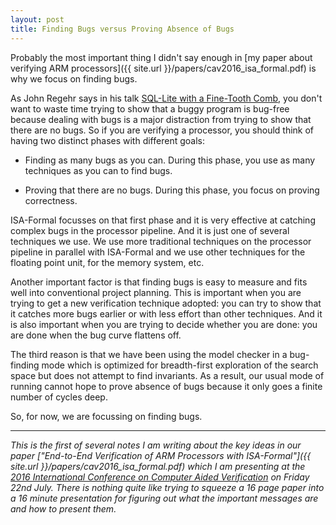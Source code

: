 ```yaml
---
layout: post
title: Finding Bugs versus Proving Absence of Bugs
---
```


Probably the most important thing I didn't say enough in [my paper about
verifying ARM processors]({{ site.url }}/papers/cav2016_isa_formal.pdf)
is why we focus on finding bugs.

As John Regehr says in his talk [SQL-Lite with a Fine-Tooth
Comb](https://lipn.univ-paris13.fr/~petrucci/OSIS-Secu-2016/videos/04.mp4), you
don't want to waste time trying to show that a buggy program is bug-free
because dealing with bugs is a major distraction from trying to show that there
are no bugs.  So if you are verifying a processor, you should think of having
two distinct phases with different goals:

* Finding as many bugs as you can.  During this phase, you use as many
techniques as you can to find bugs.

* Proving that there are no bugs.  During this phase, you focus on proving
correctness.

ISA-Formal focusses on that first phase and it is very effective at catching
complex bugs in the processor pipeline.  And it is just one of several
techniques we use.  We use more traditional techniques on the processor
pipeline in parallel with ISA-Formal and we use other techniques for the
floating point unit, for the memory system, etc.

Another important factor is that finding bugs is easy to measure and fits well
into conventional project planning.  This is important when you are trying to
get a new verification technique adopted: you can try to show that it catches
more bugs earlier or with less effort than other techniques.  And it is also
important when you are trying to decide whether you are done: you are done when
the bug curve flattens off.

The third reason is that we have been using the model checker in a bug-finding
mode which is optimized for breadth-first exploration of the search space but
does not attempt to find invariants.  As a result, our usual mode of running
cannot hope to prove absence of bugs because it only goes a finite number of
cycles deep.

So, for now, we are focussing on finding bugs.

---

_This is the first of several notes I am writing about the key ideas in our
paper ["End-to-End Verification of ARM Processors with ISA-Formal"]({{ site.url
}}/papers/cav2016_isa_formal.pdf) which I am presenting at the [2016
International Conference on Computer Aided
Verification](http://i-cav.org/2016/) on Friday 22nd July.  There is nothing
quite like trying to squeeze a 16 page paper into a 16 minute presentation for
figuring out what the important messages are and how to present them._
